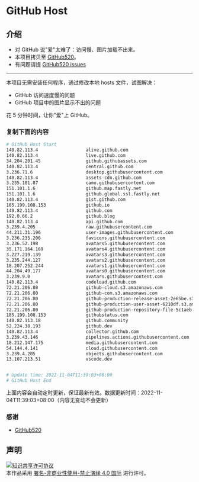 # GitHub Host
## 介绍
- 对 GitHub 说"爱"太难了：访问慢、图片加载不出来。
- 本项目拷贝至 [GitHub520](https://github.com/521xueweihan/GitHub520)。
- 有问题请提 [GitHub520 issues](https://github.com/521xueweihan/GitHub520/issues/new)

---

本项目无需安装任何程序，通过修改本地 hosts 文件，试图解决：
- GitHub 访问速度慢的问题
- GitHub 项目中的图片显示不出的问题

花 5 分钟时间，让你"爱"上 GitHub。

### 复制下面的内容
```bash
# GitHub Host Start
140.82.113.4                  alive.github.com
140.82.113.4                  live.github.com
34.204.201.45                 github.githubassets.com
140.82.113.4                  central.github.com
3.236.71.6                    desktop.githubusercontent.com
140.82.113.4                  assets-cdn.github.com
3.235.181.87                  camo.githubusercontent.com
151.101.1.6                   github.map.fastly.net
151.101.1.6                   github.global.ssl.fastly.net
140.82.113.4                  gist.github.com
185.199.108.153               github.io
140.82.113.4                  github.com
192.0.66.2                    github.blog
140.82.113.4                  api.github.com
3.239.4.205                   raw.githubusercontent.com
44.211.31.196                 user-images.githubusercontent.com
3.236.235.206                 favicons.githubusercontent.com
3.236.52.198                  avatars5.githubusercontent.com
35.171.164.169                avatars4.githubusercontent.com
3.227.219.139                 avatars3.githubusercontent.com
3.235.244.127                 avatars2.githubusercontent.com
18.207.252.244                avatars1.githubusercontent.com
44.204.49.177                 avatars0.githubusercontent.com
3.239.9.0                     avatars.githubusercontent.com
140.82.113.4                  codeload.github.com
72.21.206.80                  github-cloud.s3.amazonaws.com
72.21.206.80                  github-com.s3.amazonaws.com
72.21.206.80                  github-production-release-asset-2e65be.s3.amazonaws.com
72.21.206.80                  github-production-user-asset-6210df.s3.amazonaws.com
72.21.206.80                  github-production-repository-file-5c1aeb.s3.amazonaws.com
185.199.108.153               githubstatus.com
140.82.113.18                 github.community
52.224.38.193                 github.dev
140.82.113.4                  collector.github.com
3.239.43.146                  pipelines.actions.githubusercontent.com
18.212.147.175                media.githubusercontent.com
54.144.4.141                  cloud.githubusercontent.com
3.239.4.205                   objects.githubusercontent.com
13.107.213.51                 vscode.dev


# Update time: 2022-11-04T11:39:03+08:00
# GitHub Host End

```
上面内容会自动定时更新，保证最新有效。数据更新时间：2022-11-04T11:39:03+08:00（内容无变动不会更新）

### 感谢

- [GitHub520](https://github.com/521xueweihan/GitHub520)

## 声明
<a rel="license" href="https://creativecommons.org/licenses/by-nc-nd/4.0/deed.zh"><img alt="知识共享许可协议" style="border-width: 0" src="https://licensebuttons.net/l/by-nc-nd/4.0/88x31.png"></a><br>本作品采用 <a rel="license" href="https://creativecommons.org/licenses/by-nc-nd/4.0/deed.zh">署名-非商业性使用-禁止演绎 4.0 国际</a> 进行许可。